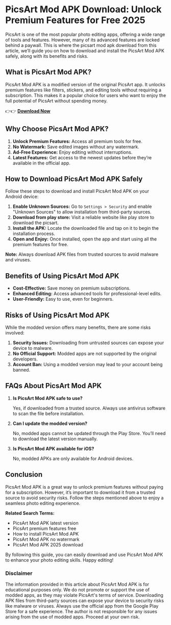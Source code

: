 # PicsArt Mod APK Download: Unlock Premium Features for Free 2025 


PicsArt is one of the most popular photo editing apps, offering a wide range of tools and features. However, many of its advanced features are locked behind a paywall. This is where the picsart mod apk download from this article, we’ll guide you on how to download and install the PicsArt Mod APK safely, along with its benefits and risks.


## What is PicsArt Mod APK?

PicsArt Mod APK is a modified version of the original PicsArt app. It unlocks premium features like filters, stickers, and editing tools without requiring a subscription. This makes it a popular choice for users who want to enjoy the full potential of PicsArt without spending money.


  👉👉 [**Download Now**](https://tazagame.site/picsart-mod-apk-download-2025/)  
   

## Why Choose PicsArt Mod APK?

1. **Unlock Premium Features:** Access all premium tools for free.
2. **No Watermark:** Save edited images without any watermark.
3. **Ad-Free Experience:** Enjoy editing without interruptions.
4. **Latest Features:** Get access to the newest updates before they’re available in the official app.


## How to Download PicsArt Mod APK Safely

Follow these steps to download and install PicsArt Mod APK on your Android device:

1. **Enable Unknown Sources:** Go to `Settings > Security` and enable "Unknown Sources" to allow installation from third-party sources.
2. **Download from play store:** Visit a reliable website like play store to download the picsart.
3. **Install the APK:** Locate the downloaded file and tap on it to begin the installation process.
4. **Open and Enjoy:** Once installed, open the app and start using all the premium features for free.

**Note:** Always download APK files from trusted sources to avoid malware and viruses.


## Benefits of Using PicsArt Mod APK

- **Cost-Effective:** Save money on premium subscriptions.
- **Enhanced Editing:** Access advanced tools for professional-level edits.
- **User-Friendly:** Easy to use, even for beginners.


## Risks of Using PicsArt Mod APK

While the modded version offers many benefits, there are some risks involved:

1. **Security Issues:** Downloading from untrusted sources can expose your device to malware.
2. **No Official Support:** Modded apps are not supported by the original developers.
3. **Account Ban:** Using a modded version may lead to your account being banned.


## FAQs About PicsArt Mod APK

1. **Is PicsArt Mod APK safe to use?**

   Yes, if downloaded from a trusted source. Always use antivirus software to scan the file before installation.

2. **Can I update the modded version?**

   No, modded apps cannot be updated through the Play Store. You’ll need to download the latest version manually.

3. **Is PicsArt Mod APK available for iOS?**

   No, modded APKs are only available for Android devices.


## Conclusion

PicsArt Mod APK is a great way to unlock premium features without paying for a subscription. However, it’s important to download it from a trusted source to avoid security risks. Follow the steps mentioned above to enjoy a seamless photo editing experience.


**Related Search Terms:**

- PicsArt Mod APK latest version
- PicsArt premium features free
- How to install PicsArt Mod APK
- PicsArt Mod APK no watermark
- PicsArt Mod APK 2025 download

By following this guide, you can easily download and use PicsArt Mod APK to enhance your photo editing skills. Happy editing!


### Disclaimer

The information provided in this article about PicsArt Mod APK is for educational purposes only. We do not promote or support the use of modded apps, as they may violate PicsArt's terms of service. Downloading APK files from third-party sources can expose your device to security risks like malware or viruses. Always use the official app from the Google Play Store for a safe experience. The author is not responsible for any issues arising from the use of modded apps. Proceed at your own risk.  
